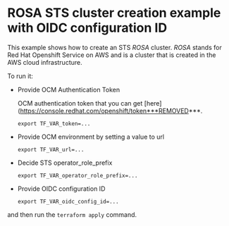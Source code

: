 # ROSA STS cluster creation example with OIDC configuration ID

This example shows how to create an STS _ROSA_ cluster. _ROSA_ stands for Red Hat Openshift Service on AWS
and is a cluster that is created in the AWS cloud infrastructure.

To run it:

* Provide OCM Authentication Token 

  OCM authentication token that you can get [here](https://console.redhat.com/openshift/token***REMOVED***.
    ```
    export TF_VAR_token=...
    ```

* Provide OCM environment by setting a value to url    
    ```
    export TF_VAR_url=...
    ```

* Decide STS operator_role_prefix    
    ```
    export TF_VAR_operator_role_prefix=...
    ```

* Provide OIDC configuration ID
    ```
    export TF_VAR_oidc_config_id=...
    ```

and then run the `terraform apply` command.

